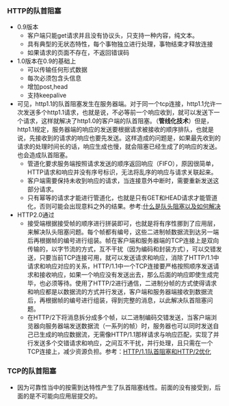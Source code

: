 ### HTTP的队首阻塞
- 0.9版本
    - 客户端只能get请求并且没有协议头，只支持一种内容，纯文本。
    - 具有典型的无状态特性，每个事物独立进行处理，事物结束才释放连接
    - 如果请求的页面不存在，不返回错误码
- 1.0版本在0.9的基础上
    - 可以传输任何形式数据
    - 每次必须包含头信息
    - 增加post,head
    - 支持keepalive
- 可见，http1.1的队首阻塞发生在服务器端。对于同一个tcp连接，http1.1允许一次发送多个http1.1请求，也就是说，不必等前一个响应收到，就可以发送下一个请求，这样就解决了http1.0的客户端的队首阻塞。（**管线化技术**）但是，http1.1规定，服务器端的响应的发送要根据请求被接收的顺序排队，也就是说，先接收到的请求的响应也要先发送。这样造成的问题是，如果最先收到的请求的处理时间长的话，响应生成也慢，就会阻塞已经生成了的响应的发送。也会造成队首阻塞。
    - 管道化要求服务端按照请求发送的顺序返回响应（FIFO），原因很简单，HTTP请求和响应并没有序号标识，无法将乱序的响应与请求关联起来。
    - 客户端需要保持未收到响应的请求，当连接意外中断时，需要重新发送这部分请求。
    - 只有幂等的请求才能进行管道化，也就是只有GET和HEAD请求才能管道化，否则可能会出现意料之外的结果。参考:[什么是队头阻塞以及如何解决 ](https://juejin.cn/post/6844903853985366023#heading-3)
- HTTP2.0通过
    - 接受端根据接受帧的顺序进行拼装即可，也就是将有序性挪到了应用层，来解决队头阻塞问题。每个帧都有编号，这些二进制帧数据流到达另一端后再根据帧的编号进行组装。帧在客户端和服务器端的TCP连接上是双向传输的，以字节流的方式，互不干扰（因为编码和封装方式），可以交错发送，只要当前TCP连接可用，就可以发送请求和响应，消除了HTTP/1.1中请求和响应对应的关系，HTTP/1.1中一个TCP连接要严格按照顺序发送请求和接收响应，如果一个响应没有发送出去，那么后面的响应即使生成完毕，也必须等待。使用了HTTP/2进行通信，二进制分帧的方式使得请求和响应都是以数据流的方式并行发送，客户端和服务器端接收到数据流后，再根据帧的编号进行组装，得到完整的消息，以此解决队首阻塞问题。 
    - 在HTTP/2下将消息拆分成多个帧，以二进制编码交错发送，当客户端浏览器向服务器端发送数据流（一系列的帧）时，服务器也可以同时发送自己已生成的响应数据流，无需像HTTP/1.1那样请求与响应匹配，实现了并行发送多个交错请求和响应，之间互不干扰，并行处理，且只需在一个TCP连接上，减少资源负担。参考：[HTTP/1.1队首阻塞和HTTP/2优化](https://blog.csdn.net/justinzengTM/article/details/105918883)  
### TCP的队首阻塞
- 因为可靠性当中的按需到达特性产生了队首阻塞线性。前面的没有接受到，后面的是不可能向应用层提交的。




